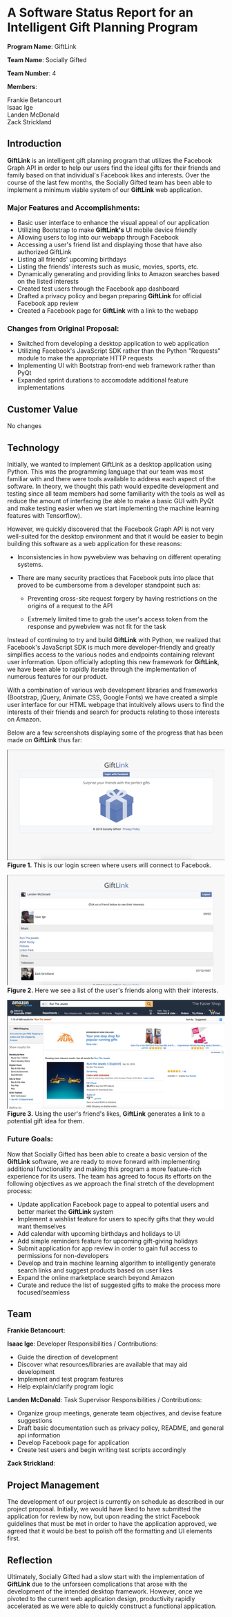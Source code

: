 # A Software Status Report for an Intelligent Gift Planning Program
  
  **Program Name**: GiftLink 
  
  **Team Name**: Socially Gifted
  
  **Team Number**: 4
  
  **Members**:  
    
  Frankie Betancourt  
  Isaac Ige  
  Landen McDonald  
  Zack Strickland  

  
  ## Introduction
  **GiftLink** is an intelligent gift planning program that utilizes the Facebook Graph API in order to help our users find the ideal gifts for their friends and family based on that individual's Facebook likes and interests. Over the course of the last few months, the Socially Gifted team has been able to implement a minimum viable system of our **GiftLink** web application. 
  
  ### Major Features and Accomplishments:
  
  - Basic user interface to enhance the visual appeal of our application
  - Utilizing Bootstrap to make **GiftLink's** UI mobile device friendly
  - Allowing users to log into our webapp through Facebook
  - Accessing a user's friend list and displaying those that have also authorized GiftLink
  - Listing all friends' upcoming birthdays
  - Listing the friends' interests such as music, movies, sports, etc.
  - Dynamically generating and providing links to Amazon searches based on the listed interests
  - Created test users through the Facebook app dashboard
  - Drafted a privacy policy and began preparing **GiftLink** for official Facebook app review
  - Created a Facebook page for **GiftLink** with a link to the webapp
  
  ### Changes from Original Proposal:
  
  - Switched from developing a desktop application to web application
  - Utilizing Facebook's JavaScript SDK rather than the Python "Requests" module to make the appropriate HTTP requests
  - Implementing UI with Bootstrap front-end web framework rather than PyQt
  - Expanded sprint durations to accomodate additional feature implementations
  
  
  ## Customer Value
  No changes
  
  
  ## Technology
  Initially, we wanted to implement GiftLink as a desktop application using Python. This was the programming language that our team was most familiar with and there were tools available to address each aspect of the software. In theory, we thought this path would expedite development and testing since all team members had some familiarity with the tools as well as reduce the amount of interfacing (be able to make a basic GUI with PyQt and make testing easier when we start implementing the machine learning features with Tensorflow).

However, we quickly discovered that the Facebook Graph API is not very well-suited for the desktop environment and that it would be easier to begin building this software as a web application for these reasons:

 - Inconsistencies in how pywebview was behaving on different operating systems. 
 
 - There are many security practices that Facebook puts into place that proved to be cumbersome from a developer standpoint such as:
	- Preventing cross-site request forgery by having restrictions on the origins of a request to the API
	
	- Extremely limited time to grab the user's access token from the response and pywebview was not fit for the task

Instead of continuing to try and build **GiftLink** with Python, we realized that Facebook's JavaScript SDK is much more developer-friendly and greatly simplifies access to the various nodes and endpoints containing relevant user information. Upon officially adopting this new framework for **GiftLink**, we have been able to rapidly iterate through the implementation of numerous features for our product.

With a combination of various web development libraries and frameworks (Bootstrap, jQuery, Animate CSS, Google Fonts) we have created a simple user interface for our HTML webpage that intuitively allows users to find the interests of their friends and search for products relating to those interests on Amazon.

Below are a few screenshots displaying some of the progress that has been made on **GiftLink** thus far:

![alt text](screenshots/LoginScreen.png "Login screen")
**Figure 1.** This is our login screen where users will connect to Facebook.

![alt text](screenshots/FriendsAndInterests.png "User's friends list with their interests")
**Figure 2.** Here we see a list of the user's friends along with their interests.

![alt text](screenshots/AmazonSearch.png "Gift search on Amazon")
**Figure 3.** Using the user's friend's likes, **GiftLink** generates a link to a potential gift idea for them.


  ### Future Goals:
  Now that Socially Gifted has been able to create a basic version of the **GiftLink** software, we are ready to move forward with implementing additional functionality and making this program a more feature-rich experience for its users. The team has agreed to focus its efforts on the following objectives as we approach the final stretch of the development process:
  
 - Update application Facebook page to appeal to potential users and better market the **GiftLink** system
 - Implement a wishlist feature for users to specify gifts that they would want themselves
 - Add calendar with upcoming birthdays and holidays to UI
 - Add simple reminders feature for upcoming gift-giving holidays
 - Submit application for app review in order to gain full access to permissions for non-developers
 - Develop and train machine learning algorithm to intelligently generate search links and suggest products based on user likes
 - Expand the online marketplace search beyond Amazon
 - Curate and reduce the list of suggested gifts to make the process more focused/seamless  
  
  
  ## Team
  **Frankie Betancourt**:
  
  **Isaac Ige**: Developer
  Responsibilities / Contributions:
 - Guide the direction of development
 - Discover what resources/libraries are available that may aid development
 - Implement and test program features
 - Help explain/clarify program logic

  **Landen McDonald**: Task Supervisor
  Responsibilities / Contributions:
 - Organize group meetings, generate team objectives, and devise feature suggestions
 - Draft basic documentation such as privacy policy, README, and general api information 
 - Develop Facebook page for application
 - Create test users and begin writing test scripts accordingly
  
  **Zack Strickland**:
  
  
  
  ## Project Management
  The development of our project is currently on schedule as described in our project proposal. Initially, we would have liked to have submitted the application for review by now, but upon reading the strict Facebook guidelines that must be met in order to have the application approved, we agreed that it would be best to polish off the formatting and UI elements first.
  
  
  
  ## Reflection
  Ultimately, Socially Gifted had a slow start with the implementation of **GiftLink** due to the unforseen complications that arose with the development of the intended desktop framework. However, once we pivoted to the current web application design, productivity rapidly accelerated as we were able to quickly construct a functional application.
